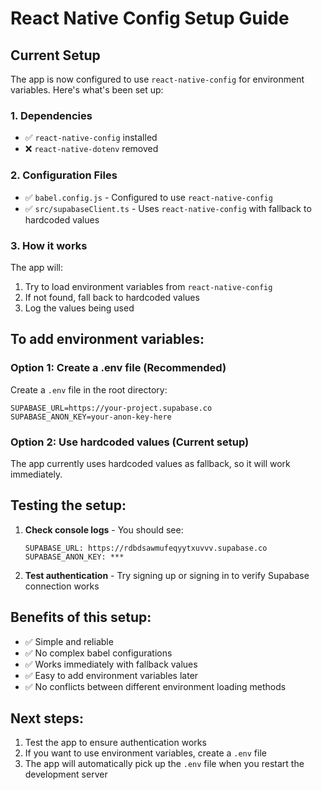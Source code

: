 # React Native Config Setup Guide

## Current Setup

The app is now configured to use `react-native-config` for environment variables. Here's what's been set up:

### 1. Dependencies

- ✅ `react-native-config` installed
- ❌ `react-native-dotenv` removed

### 2. Configuration Files

- ✅ `babel.config.js` - Configured to use `react-native-config`
- ✅ `src/supabaseClient.ts` - Uses `react-native-config` with fallback to hardcoded values

### 3. How it works

The app will:

1. Try to load environment variables from `react-native-config`
2. If not found, fall back to hardcoded values
3. Log the values being used

## To add environment variables:

### Option 1: Create a .env file (Recommended)

Create a `.env` file in the root directory:

```
SUPABASE_URL=https://your-project.supabase.co
SUPABASE_ANON_KEY=your-anon-key-here
```

### Option 2: Use hardcoded values (Current setup)

The app currently uses hardcoded values as fallback, so it will work immediately.

## Testing the setup:

1. **Check console logs** - You should see:

   ```
   SUPABASE_URL: https://rdbdsawmufeqyytxuvvv.supabase.co
   SUPABASE_ANON_KEY: ***
   ```

2. **Test authentication** - Try signing up or signing in to verify Supabase connection works

## Benefits of this setup:

- ✅ Simple and reliable
- ✅ No complex babel configurations
- ✅ Works immediately with fallback values
- ✅ Easy to add environment variables later
- ✅ No conflicts between different environment loading methods

## Next steps:

1. Test the app to ensure authentication works
2. If you want to use environment variables, create a `.env` file
3. The app will automatically pick up the `.env` file when you restart the development server
